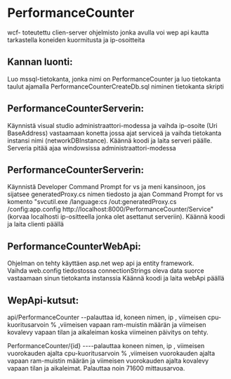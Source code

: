 # PerformanceCounter
wcf- toteutettu clien-server ohjelmisto jonka avulla voi wep api kautta tarkastella koneiden kuormitusta ja ip-osoitteita

## Kannan luonti:
Luo mssql-tietokanta, jonka nimi on PerformanceCounter ja luo tietokanta taulut ajamalla PerformanceCounterCreateDb.sql niminen tietokanta skripti

## PerformanceCounterServerin:

Käynnistä visual studio administraattori-modessa ja vaihda ip-osoite (Uri BaseAddress) vastaamaan konetta jossa ajat serviceä ja vaihda tietokanta instansi nimi (networkDBInstance).
Käännä koodi ja laita serveri päälle. Serveria pitää ajaa windowsissa administraattori-modessa

## PerformanceCounterServerin:

Käynnistä Developer Command Prompt for vs ja meni kansinoon, jos sijatsee generatedProxy.cs nimen tiedosto ja ajan Command Prompt for vs komento "svcutil.exe /language:cs /out:generatedProxy.cs /config:app.config http://localhost:8000/PerformanceCounter/Service" (korvaa localhosti ip-ositteella jonka olet asettanut serveriin).
Käännä koodi ja laita clienti päällä

##  PerformanceCounterWebApi:
Ohjelman on tehty käyttäen asp.net wep api ja entity framework.  
Vaihda web.config tiedostossa connectionStrings oleva data suorce vastaamaan sinun tietokanta instanssia
Käännä koodi ja laita webApi päällä 

## WepApi-kutsut:
api/PerformanceCounter --palauttaa id, koneen nimen, ip , viimeisen cpu-kuoritusarvoin % ,viimeisen vapaan ram-muistin määrän ja viimeisen kovalevy vapaan tilan ja aikaleiman koska viimeinen päivitys on tehty.

PerformanceCounter/{id}  ----palauttaa koneen nimen, ip , viimeisen vuorokauden ajalta cpu-kuoritusarvoin % ,viimeisen vuorokauden ajalta vapaan ram-muistin määrän ja viimeisen vuorokauden ajalta kovalevy vapaan tilan ja aikaleimat. Palauttaa noin 71600 mittausarvoa.
